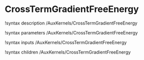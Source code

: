 <!-- MOOSE Documentation Stub: Remove this when content is added. -->

# CrossTermGradientFreeEnergy

!syntax description /AuxKernels/CrossTermGradientFreeEnergy

!syntax parameters /AuxKernels/CrossTermGradientFreeEnergy

!syntax inputs /AuxKernels/CrossTermGradientFreeEnergy

!syntax children /AuxKernels/CrossTermGradientFreeEnergy
